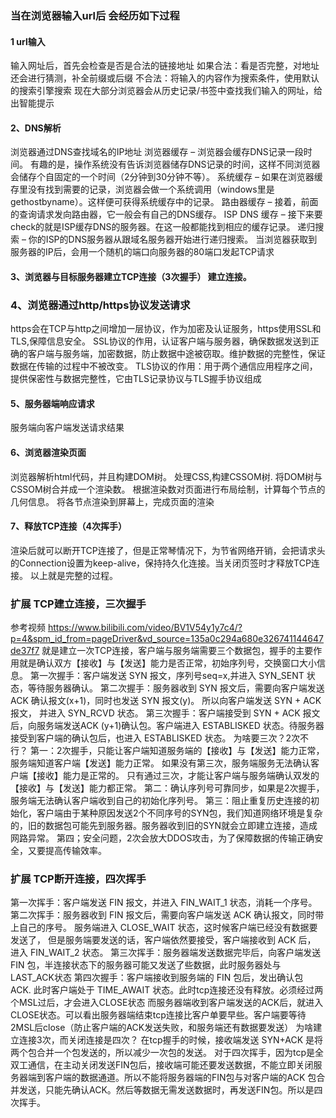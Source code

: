 ### 当在浏览器输入url后 会经历如下过程
#### 1 url输入
输入网址后，首先会检查是否是合法的链接地址
  如果合法：看是否完整，对地址还会进行猜测，补全前缀或后缀
  不合法：将输入的内容作为搜索条件，使用默认的搜索引擎搜索
现在大部分浏览器会从历史记录/书签中查找我们输入的网址，给出智能提示
#### 2、DNS解析
浏览器通过DNS查找域名的IP地址
  浏览器缓存 – 浏览器会缓存DNS记录一段时间。 有趣的是，操作系统没有告诉浏览器储存DNS记录的时间，这样不同浏览器会储存个自固定的一个时间（2分钟到30分钟不等）。
  系统缓存 – 如果在浏览器缓存里没有找到需要的记录，浏览器会做一个系统调用（windows里是gethostbyname）。这样便可获得系统缓存中的记录。
  路由器缓存 – 接着，前面的查询请求发向路由器，它一般会有自己的DNS缓存。
  ISP DNS 缓存 – 接下来要check的就是ISP缓存DNS的服务器。在这一般都能找到相应的缓存记录。
  递归搜索 – 你的ISP的DNS服务器从跟域名服务器开始进行递归搜索。
当浏览器获取到服务器的IP后，会用一个随机的端口向服务器的80端口发起TCP请求

#### 3、浏览器与目标服务器建立TCP连接（3次握手） 建立连接。

### 4、浏览器通过http/https协议发送请求
  https会在TCP与http之间增加一层协议，作为加密及认证服务，https使用SSL和TLS,保障信息安全。
  SSL协议的作用，认证客户端与服务器，确保数据发送到正确的客户端与服务端，加密数据，防止数据中途被窃取。维护数据的完整性，保证数据在传输的过程中不被改变。    TLS协议的作用：用于两个通信应用程序之间，提供保密性与数据完整性，它由TLS记录协议与TLS握手协议组成


#### 5、服务器端响应请求
服务端向客户端发送请求结果

#### 6、浏览器渲染页面
浏览器解析html代码，并且构建DOM树。
处理CSS,构建CSSOM树.
将DOM树与CSSOM树合并成一个渲染数。
根据渲染数对页面进行布局绘制，计算每个节点的几何信息。
将各节点渲染到屏幕上，完成页面的渲染

#### 7、释放TCP连接（4次挥手）
渲染后就可以断开TCP连接了，但是正常琴情况下，为节省网络开销，会把请求头的Connection设置为keep-alive，保持持久化连接。当关闭页签时才释放TCP连接。
以上就是完整的过程。


### 扩展 TCP建立连接，三次握手
参考视频 https://www.bilibili.com/video/BV1V54y1y7c4/?p=4&spm_id_from=pageDriver&vd_source=135a0c294a680e326741144647de37f7 
就是建立一次TCP连接，客户端与服务端需要三个数据包，握手的主要作用就是确认双方【接收】与【发送】能力是否正常，初始序列号，交换窗口大小信息。
第一次握手：客户端发送 SYN 报文，序列号seq=x,并进入 SYN_SENT 状态，等待服务器确认。
第二次握手：服务器收到 SYN 报文后，需要向客户端发送 ACK 确认报文(x+1)，同时也发送 SYN 报文(y)。 所以向客户端发送 SYN + ACK 报文， 并进入 SYN_RCVD 状态。
第三次握手：客户端接受到 SYN + ACK 报文后，向服务端发送ACK (y+1)确认包。客户端进入 ESTABLISKED 状态。待服务器接受到客户端的确认包后，也进入 ESTABLISKED 状态。
  为啥要三次？2次不行？
    第一：2次握手，只能让客户端知道服务端的【接收】与【发送】能力正常，服务端知道客户端【发送】能力正常。
         如果没有第三次，服务端服务无法确认客户端【接收】能力是正常的。
        只有通过三次，才能让客户端与服务端确认双发的【接收】与【发送】能力都正常。
    第二：确认序列号可靠同步，如果是2次握手，服务端无法确认客户端收到自己的初始化序列号。
    第三：阻止重复历史连接的初始化，客户端由于某种原因发送2个不同序号的SYN包，我们知道网络环境是复杂的，旧的数据包可能先到服务器。服务器收到旧的SYN就会立即建立连接，造成网路异常。
    第四；安全问题，2次会放大DDOS攻击，为了保障数据的传输正确安全，又要提高传输效率。

### 扩展 TCP断开连接，四次挥手
第一次挥手：客户端发送 FIN 报文，并进入 FIN_WAIT_1 状态，消耗一个序号。
第二次挥手：服务器收到 FIN 报文后，需要向客户端发送 ACK 确认报文，同时带上自己的序号。 服务端进入 CLOSE_WAIT 状态，这时候客户端已经没有数据要发送了，
          但是服务端要发送的话，客户端依然要接受，客户端接收到 ACK 后， 进入 FIN_WAIT_2 状态。
第三次挥手：服务器端发送数据完毕后，向客户端发送 FIN 包，半连接状态下的服务器可能又发送了些数据，此时服务器处与 LAST_ACK状态
第四次握手：客户端接收到服务端的 FIN 包后，发出确认包 ACK. 此时客户端处于 TIME_AWAIT 状态。此时tcp连接还没有释放。必须经过两个MSL过后，才会进入CLOSE状态
          而服务器端收到客户端发送的ACK后，就进入CLOSE状态。可以看出服务器端结束tcp连接比客户单要早些。客户端要等待2MSL后close（防止客户端的ACK发送失败，和服务端还有数据要发送）
  为啥建立连接3次，而关闭连接是四次？
    在tcp握手的时候，接收端发送 SYN+ACK 是将两个包合并一个包发送的，所以减少一次包的发送。
    对于四次挥手，因为tcp是全双工通信，在主动关闭发送FIN包后，接收端可能还要发送数据，不能立即关闭服务器端到客户端的数据通道。所以不能将服务器端的FIN包与对客户端的ACK
    包合并发送，只能先确认ACK。然后等数据无需发送数据时，再发送FIN包。所以是四次挥手。



